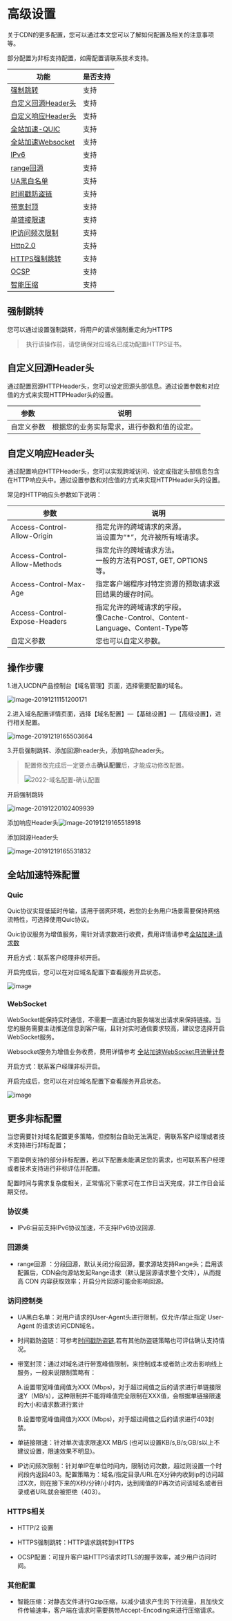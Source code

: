 # 高级设置

关于CDN的更多配置，您可以通过本文您可以了解如何配置及相关的注意事项等。

部分配置为非标支持配置，如需配置请联系技术支持。

|功能|是否支持|
|----|------|
|[强制跳转](../ucdn/domain/config/more?id=%e5%bc%ba%e5%88%b6%e8%b7%b3%e8%bd%ac)|支持|
|[自定义回源Header头](../ucdn/domain/config/more?id=%e8%87%aa%e5%ae%9a%e4%b9%89%e5%9b%9e%e6%ba%90header%e5%a4%b4)|支持|
|[自定义响应Header头](../ucdn/domain/config/more?id=%e8%87%aa%e5%ae%9a%e4%b9%89%e5%93%8d%e5%ba%94header%e5%a4%b4)|支持|
|[全站加速-QUIC](../ucdn/domain/config/more?id=quic)|支持|
|[全站加速Websocket](../ucdn/domain/config/more?id=websocket)|支持|
|[IPv6](../ucdn/domain/config/more?id=%e5%8d%8f%e8%ae%ae%e7%b1%bb)|支持|
|[range回源](../ucdn/domain/config/more?id=%e5%9b%9e%e6%ba%90%e7%b1%bb)|支持|
|[UA黑白名单](../ucdn/domain/config/more?id=%e8%ae%bf%e9%97%ae%e6%8e%a7%e5%88%b6%e7%b1%bb)|支持|
|[时间戳防盗链](../ucdn/domain/config/more?id=%e8%ae%bf%e9%97%ae%e6%8e%a7%e5%88%b6%e7%b1%bb)|支持|
|[带宽封顶](../ucdn/domain/config/more?id=%e8%ae%bf%e9%97%ae%e6%8e%a7%e5%88%b6%e7%b1%bb)|支持|
|[单链接限速](../ucdn/domain/config/more?id=%e8%ae%bf%e9%97%ae%e6%8e%a7%e5%88%b6%e7%b1%bb)|支持|
|[IP访问频次限制](../ucdn/domain/config/more?id=%e8%ae%bf%e9%97%ae%e6%8e%a7%e5%88%b6%e7%b1%bb)|支持|
|[Http2.0](../ucdn/domain/config/more?id=https%e7%9b%b8%e5%85%b3)|支持|
|[HTTPS强制跳转](../ucdn/domain/config/more?id=https%e7%9b%b8%e5%85%b3)|支持|
|[OCSP](../ucdn/domain/config/more?id=https%e7%9b%b8%e5%85%b3)|支持|
|[智能压缩](../ucdn/domain/config/more?id=%e5%85%b6%e4%bb%96%e9%85%8d%e7%bd%ae)|支持|

## 强制跳转

您可以通过设置强制跳转，将用户的请求强制重定向为HTTPS

> 执行该操作前，请您确保对应域名已成功配置HTTPS证书。
>

## 自定义回源Header头

通过配置回源HTTPHeader头，您可以设定回源头部信息。通过设置参数和对应值的方式来实现HTTPHeader头的设置。

| 参数       | 说明                                       |
| ---------- | ------------------------------------------ |
| 自定义参数 | 根据您的业务实际需求，进行参数和值的设定。 |

## 自定义响应Header头

通过配置响应HTTPHeader头，您可以实现跨域访问、设定或指定头部信息包含在HTTP响应头中。通过设置参数和对应值的方式来实现HTTPHeader头的设置。

常见的HTTP响应头参数如下说明：

| 参数                          | 说明                                                         |
| ----------------------------- | ------------------------------------------------------------ |
| Access-Control-Allow-Origin   | 指定允许的跨域请求的来源。<br />当设置为“*”，允许被所有域请求。 |
| Access-Control-Allow-Methods  | 指定允许的跨域请求方法。<br />一般的方法有POST, GET, OPTIONS等。 |
| Access-Control-Max-Age        | 指定客户端程序对特定资源的预取请求返回结果的缓存时间。       |
| Access-Control-Expose-Headers | 指定允许的跨域请求的字段。<br />像Cache-Control、Content-Language、Content-Type等 |
| 自定义参数                    | 您也可以自定义参数。                                         |

## 操作步骤

1.进入UCDN产品控制台【域名管理】页面，选择需要配置的域名。

![image-20191211151200171](../../images/image-20191211151200171.png)

2.进入域名配置详情页面，选择【域名配置】—【基础设置】—【高级设置】，进行相关配置。

![image-20191219165503664](../../images/image-20191219165503664.png)

3.开启强制跳转、添加回源header头，添加响应header头。

>配置修改完成后一定要点击**确认配置**后，才能成功修改配置。
>
>![2022-域名配置-确认配置](../../images/2022-域名配置-确认配置.png)

开启强制跳转

![image-20191220102409939](../../images/image-20191220102409939.png)

添加响应Header头![image-20191219165518918](../../images/image-20191219165518918.png)

添加回源Header头

![image-20191219165531832](../../images/image-20191219165531832.png)


## 全站加速特殊配置

### Quic

Quic协议实现低延时传输，适用于弱网环境，若您的业务用户场景需要保持网络流畅性，可选择使用Quic协议。

Quic协议服务为增值服务，需针对请求数进行收费，费用详情请参考[全站加速-请求数](https://docs.ucloud.cn/ucdn/charge/flowday_new?id=%e5%85%a8%e7%ab%99%e5%8a%a0%e9%80%9f-%e8%af%b7%e6%b1%82%e6%95%b0)

开启方式：联系客户经理非标开启。

开启完成后，您可以在对应域名配置下查看服务开启状态。

![image](https://user-images.githubusercontent.com/89777962/233562214-fc604bf9-9871-41e4-8af6-b48bb1724edd.png)

### WebSocket

WebSocket能保持实时通信，不需要一直通过向服务端发出请求来保持链接。当您的服务需要主动推送信息到客户端，且针对实时通信要求较高，建议您选择开启WebSocket服务。

Websocket服务为增值业务收费，费用详情参考 [全站加速WebSocket月流量计费](https://docs.ucloud.cn/ucdn/charge/month?id=%e5%85%a8%e7%ab%99%e5%8a%a0%e9%80%9fwebsocket%e6%9c%88%e6%b5%81%e9%87%8f%e8%ae%a1%e8%b4%b9)

开启方式：联系客户经理非标开启。

开启完成后，您可以在对应域名配置下查看服务开启状态。

![image](https://user-images.githubusercontent.com/89777962/233562150-ff331a8a-2b6f-47ba-a7fc-0382e11d239c.png)


## 更多非标配置

当您需要针对域名配置更多策略，但控制台自助无法满足，需联系客户经理或者技术支持进行非标配置；

下面举例支持的部分非标配置，若以下配置未能满足您的需求，也可联系客户经理或者技术支持进行非标评估并配置。

配置时间与需求复杂度相关，正常情况下需求可在工作日当天完成，非工作日会延期交付。

### 协议类

* IPv6:目前支持IPv6协议加速，不支持IPv6协议回源.

### 回源类

* range回源 ：分段回源，默认关闭分段回源，要求源站支持Range头；启用该配置后，CDN会向源站发起Range请求（默认是回源请求整个文件），从而提高 CDN 内容获取效率；开启分片回源可能会影响回源。


### 访问控制类

* UA黑白名单：对用户请求的User-Agent头进行限制，仅允许/禁止指定 User-Agent 的请求访问CDN域名。

* 时间戳防盗链：可参考[时间戳防盗链](https://docs.ucloud.cn/ucdn/domain/config/control?id=md5%e9%98%b2%e7%9b%97%e9%93%be),若有其他防盗链策略也可评估确认支持情况。

* 带宽封顶：通过对域名进行带宽峰值限制，来控制成本或者防止攻击影响线上服务，一般来说限制策略有：
  
  A.设置带宽峰值阈值为XXX (Mbps)，对于超过阈值之后的请求进行单链接限速Y（MB/s），这种限制并不能将峰值完全限制在XXX值，会根据单链接限速的大小和请求数进行累计
  
  B.设置带宽峰值阈值为XXX (Mbps)，对于超过阈值之后的请求进行403封禁。
  
* 单链接限速：针对单次请求限速XX MB/S (也可以设置KB/s,B/s;GB/s以上不建议设置，限速效果不明显)。

* IP访问频次限制：针对单IP在单位时间内，限制访问次数，超过则设置一个时间段内返回403。配置策略为：域名/指定目录/URL在X分钟内收到ip的访问超过X次，则在接下来的X秒/分钟/小时内，达到阈值的IP再次访问该域名或者目录或者URL就会被拒绝（403）。

### HTTPS相关

* HTTP/2 设置

* HTTPS强制跳转：HTTP请求跳转到HTTPS

* OCSP配置：可提升客户端HTTPS请求时TLS的握手效率，减少用户访问时间。

### 其他配置

* 智能压缩：对静态文件进行Gzip压缩，以减少请求产生的下行流量，且加快文件传输速率，客户端在请求时需要携带Accept-Encoding来进行压缩请求。
